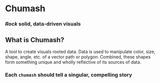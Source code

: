 # Chumash
### *Rock* solid, data-driven visuals

## What is Chumash?

A tool to create visuals rooted data. Data is used to manipulate color, size, shape, angle, etc. of a vector path or polygon. Combined, these shapes form something unique and wholly reflective of its sources of data.

### Each `chumash` should tell a singular, compelling story
